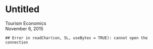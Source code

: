 # Untitled
Tourism Economics  
November 6, 2015  







```
## Error in readChar(con, 5L, useBytes = TRUE): cannot open the connection
```






